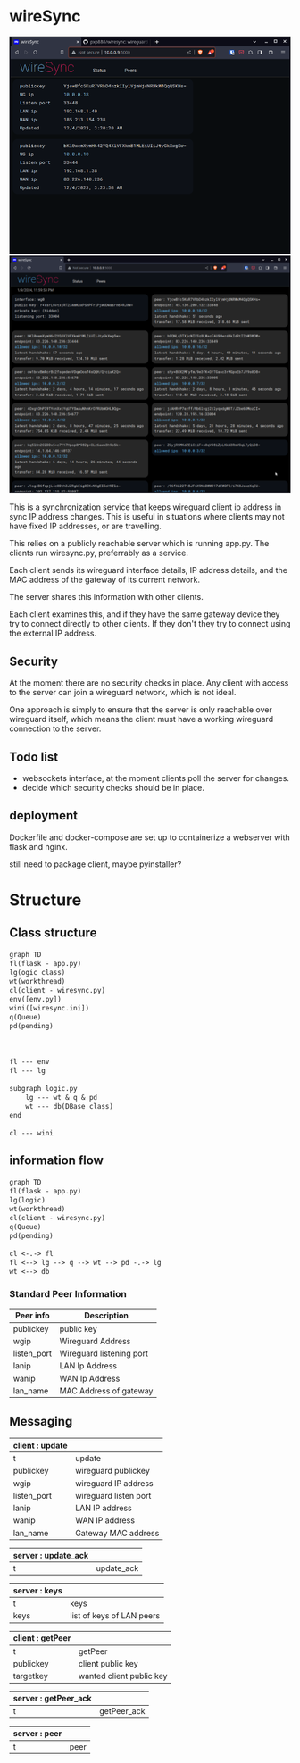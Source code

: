 # wireSync

![Screenshot](assets/images/screen1.png)
![Screenshot](assets/images/screen2.png)


This is a synchronization service that keeps wireguard client ip address in sync IP address changes.  This is useful in situations where clients may not have fixed IP addresses, or are travelling.  


This relies on a publicly reachable server which is running app.py.  The clients run wiresync.py, preferrably as a service.  

Each client sends its wireguard interface details, IP address details, and the MAC address of the gateway of its current network.  

The server shares this information with other clients.  

Each client examines this, and if they have the same gateway device they try to connect directly to other clients.  If they don't they try to connect using the external IP address.  

## Security

At the moment there are no security checks in place.  Any client with access to the server can join a wireguard network, which is not ideal.  

One approach is simply to ensure that the server is only reachable over wireguard itself, which means the client must have a working wireguard connection to the server.  


## Todo list

* websockets interface, at the moment clients poll the server for changes.
* decide which security checks should be in place. 

## deployment
Dockerfile and docker-compose are set up to containerize a webserver with flask and nginx.  

still need to package client, maybe pyinstaller?  

# Structure



## Class structure


```mermaid
graph TD
fl(flask - app.py)
lg(ogic class)
wt(workthread)
cl(client - wiresync.py)
env([env.py])
wini([wiresync.ini])
q(Queue)
pd(pending)



fl --- env
fl --- lg

subgraph logic.py
    lg --- wt & q & pd
    wt --- db(DBase class)
end

cl --- wini

```


## information flow
```mermaid
graph TD
fl(flask - app.py)
lg(logic)
wt(workthread)
cl(client - wiresync.py)
q(Queue)
pd(pending)

cl <-.-> fl
fl <--> lg --> q --> wt --> pd -.-> lg
wt <--> db
```


### Standard Peer Information

|Peer info|Description|
|-|-|
|publickey|public key
|wgip|Wireguard Address
|listen_port| Wireguard listening port
|lanip|LAN Ip Address
|wanip|WAN Ip Address
|lan_name|MAC Address of gateway


## Messaging

|__client : update__||
|-|-|
|t|update|
|publickey| wireguard publickey
|wgip| wireguard IP address
|listen_port| wireguard listen port
|lanip| LAN IP address
|wanip| WAN IP address
|lan_name| Gateway MAC address



|__server : update_ack__||
|-|-|
|t|update_ack|


|__server : keys__||
|-|-|
|t|keys|
|keys|list of keys of LAN peers


|__client : getPeer__||
|-|-|
|t|getPeer|
|publickey|client public key
|targetkey|wanted client public key

|__server : getPeer_ack__||
|-|-|
|t|getPeer_ack|


|__server : peer__||
|-|-|
|t|peer|

